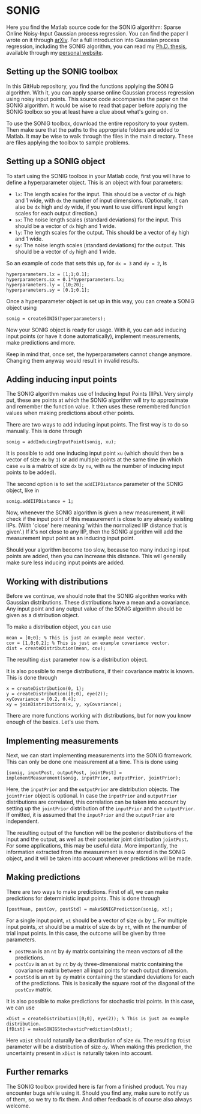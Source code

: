# SONIG
Here you find the Matlab source code for the SONIG algorithm: Sparse Online Noisy-Input Gaussian process regression. You can find the paper I wrote on it through [arXiv](https://arxiv.org/abs/1601.08068). For a full introduction into Gaussian process regression, including the SONIG algorithm, you can read my [Ph.D. thesis](http://hildobijl.com/Downloads/GPRT.pdf), available through my [personal website](http://hildobijl.com/Research.php).

## Setting up the SONIG toolbox

In this GitHub repository, you find the functions applying the SONIG algorithm. With it, you can apply sparse online Gaussian process regression using noisy input points. This source code accompanies the paper on the SONIG algorithm. It would be wise to read that paper before applying the SONIG toolbox so you at least have a clue about what's going on.

To use the SONIG toolbox, download the entire repository to your system. Then make sure that the paths to the appropriate folders are added to Matlab. It may be wise to walk through the files in the main directory. These are files applying the toolbox to sample problems.

## Setting up a SONIG object

To start using the SONIG toolbox in your Matlab code, first you will have to define a hyperparameter object. This is an object with four parameters:
- `lx`: The length scales for the input. This should be a vector of `dx` high and 1 wide, with `dx` the number of input dimensions. (Optionally, it can also be `dx` high and `dy` wide, if you want to use different input length scales for each output direction.)
- `sx`: The noise length scales (standard deviations) for the input. This should be a vector of `dx` high and 1 wide.
- `ly`: The length scales for the output. This should be a vector of `dy` high and 1 wide.
- `sy`: The noise length scales (standard deviations) for the output. This should be a vector of `dy` high and 1 wide.

So an example of code that sets this up, for `dx = 3` and `dy = 2`, is
```
hyperparameters.lx = [1;1;0.1];
hyperparameters.sx = 0.1*hyperparameters.lx;
hyperparameters.ly = [10;20];
hyperparameters.sy = [0.1;0.1];
```
Once a hyperparameter object is set up in this way, you can create a SONIG object using
```
sonig = createSONIG(hyperparameters);
```
Now your SONIG object is ready for usage. With it, you can add inducing input points (or have it done automatically), implement measurements, make predictions and more.

Keep in mind that, once set, the hyperparameters cannot change anymore. Changing them anyway would result in invalid results.

## Adding inducing input points

The SONIG algorithm makes use of Inducing Input Points (IIPs). Very simply put, these are points at which the SONIG algorithm will try to approximate and remember the function value. It then uses these remembered function values when making predictions about other points.

There are two ways to add inducing input points. The first way is to do so manually. This is done through
```
sonig = addInducingInputPoint(sonig, xu);
```
It is possible to add one inducing input point `xu` (which should then be a vector of size `dx` by `1`) or add multiple points at the same time (in which case `xu` is a matrix of size `dx` by `nu`, with `nu` the number of inducing input points to be added).

The second option is to set the `addIIPDistance` parameter of the SONIG object, like in
```
sonig.addIIPDistance = 1;
```
Now, whenever the SONIG algorithm is given a new measurement, it will check if the input point of this measurement is close to any already existing IIPs. (With 'close' here meaning 'within the normalized IIP distance that is given'.) If it's not close to any IIP, then the SONIG algorithm will add the measurement input point as an inducing input point.

Should your algorithm become too slow, because too many inducing input points are added, then you can increase this distance. This will generally make sure less inducing input points are added.

## Working with distributions

Before we continue, we should note that the SONIG algorithm works with Gaussian distributions. These distributions have a mean and a covariance. Any input point and any output value of the SONIG algorithm should be given as a distribution object.

To make a distribution object, you can use
```
mean = [0;0]; % This is just an example mean vector.
cov = [1,0;0,2]; % This is just an example covariance vector.
dist = createDistribution(mean, cov);
```
The resulting `dist` parameter now is a distribution object.

It is also possible to merge distributions, if their covariance matrix is known. This is done through
```
x = createDistribution(0, 1);
y = createDistribution([0;0], eye(2));
xyCovariance = [0.2, 0.4];
xy = joinDistributions(x, y, xyCovariance);
```
There are more functions working with distributions, but for now you know enough of the basics. Let's use them.

## Implementing measurements

Next, we can start implementing measurements into the SONIG framework. This can only be done one measurement at a time. This is done using
```
[sonig, inputPost, outputPost, jointPost] = implementMeasurement(sonig, inputPrior, outputPrior, jointPrior);
```
Here, the `inputPrior` and the `outputPrior` are distribution objects. The `jointPrior` object is optional. In case the `inputPrior` and `outputPrior` distributions are correlated, this correlation can be taken into account by setting up the `jointPrior` distribution of the `inputPrior` and the `outputPrior`. If omitted, it is assumed that the `inputPrior` and the `outputPrior` are independent.

The resulting output of the function will be the posterior distributions of the input and the output, as well as their posterior joint distribution `jointPost`. For some applications, this may be useful data. More importantly, the information extracted from the measurement is now stored in the SONIG object, and it will be taken into account whenever predictions will be made.

## Making predictions

There are two ways to make predictions. First of all, we can make predictions for deterministic input points. This is done through
```
[postMean, postCov, postStd] = makeSONIGPrediction(sonig, xt);
```
For a single input point, `xt` should be a vector of size `dx` by `1`. For multiple input points, `xt` should be a matrix of size `dx` by `nt`, with `nt` the number of trial input points. In this case, the outcome will be given by three parameters.
- `postMean` is an `nt` by `dy` matrix containing the mean vectors of all the predictions.
- `postCov` is an `nt` by `nt` by `dy` three-dimensional matrix containing the covariance matrix between all input points for each output dimension.
- `postStd` is an `nt` by `dy` matrix containing the standard deviations for each of the predictions. This is basically the square root of the diagonal of the `postCov` matrix.
 
It is also possible to make predictions for stochastic trial points. In this case, we can use
```
xDist = createDistribution([0;0], eye(2)); % This is just an example distribution.
[fDist] = makeSONIGStochasticPrediction(xDist);
```
Here `xDist` should naturally be a distribution of size `dx`. The resulting `fDist` parameter will be a distribution of size `dy`. When making this prediction, the uncertainty present in `xDist` is naturally taken into account.

## Further remarks

The SONIG toolbox provided here is far from a finished product. You may encounter bugs while using it. Should you find any, make sure to notify us of them, so we try to fix them. And other feedback is of course also always welcome.
